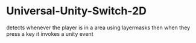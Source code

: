 # Universal-Unity-Switch-2D
detects whenever the player is in a area using layermasks then when they press a key it invokes a unity event
